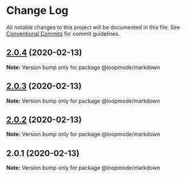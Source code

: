 # Change Log

All notable changes to this project will be documented in this file.
See [Conventional Commits](https://conventionalcommits.org) for commit guidelines.

## [2.0.4](https://github.com/loopmode/markdown/compare/@loopmode/markdown@2.0.3...@loopmode/markdown@2.0.4) (2020-02-13)

**Note:** Version bump only for package @loopmode/markdown





## [2.0.3](https://github.com/loopmode/markdown/compare/@loopmode/markdown@2.0.2...@loopmode/markdown@2.0.3) (2020-02-13)

**Note:** Version bump only for package @loopmode/markdown





## [2.0.2](https://github.com/loopmode/markdown/compare/@loopmode/markdown@2.0.1...@loopmode/markdown@2.0.2) (2020-02-13)

**Note:** Version bump only for package @loopmode/markdown





## 2.0.1 (2020-02-13)

**Note:** Version bump only for package @loopmode/markdown
